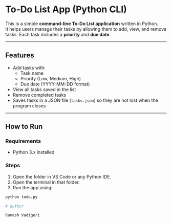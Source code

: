 # To-Do List App (Python CLI)

This is a simple **command-line To-Do List application** written in Python.  
It helps users manage their tasks by allowing them to add, view, and remove tasks. Each task includes a **priority** and **due date**.

---

## Features

- Add tasks with:
  - Task name
  - Priority (Low, Medium, High)
  - Due date (YYYY-MM-DD format)
- View all tasks saved in the list
- Remove completed tasks
- Saves tasks in a JSON file (`tasks.json`) so they are not lost when the program closes

---

## How to Run

### Requirements
- Python 3.x installed

### Steps
1. Open the folder in VS Code or any Python IDE.
2. Open the terminal in that folder.
3. Run the app using:

```bash
python todo.py

# author

Ramesh Vadigeri
